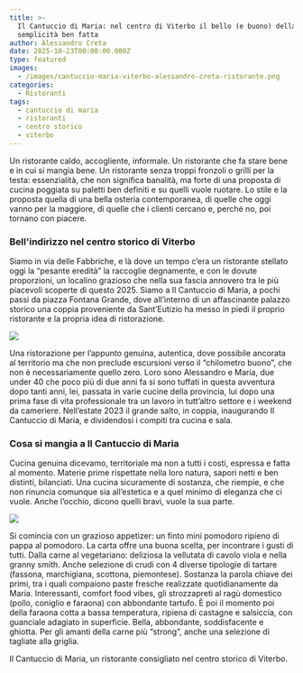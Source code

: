 ```yaml
---
title: >-
  Il Cantuccio di Maria: nel centro di Viterbo il bello (e buono) della
  semplicità ben fatta
author: Alessandro Creta
date: 2025-10-23T00:00:00.000Z
type: featured
images:
  - /images/cantuccio-maria-viterbo-alessandro-creta-ristorante.png
categories:
  - Ristoranti
tags:
  - cantuccio di maria
  - ristoranti
  - centro storico
  - viterbo
---
```


Un ristorante caldo, accogliente, informale. Un ristorante che fa stare bene e in cui si mangia bene. Un ristorante senza troppi fronzoli o grilli per la testa: essenzialità, che non significa banalità, ma forte di una proposta di cucina poggiata su paletti ben definiti e su quelli vuole ruotare. Lo stile e la proposta quella di una bella osteria contemporanea, di quelle che oggi vanno per la maggiore, di quelle che i clienti cercano e, perché no, poi tornano con piacere.

### Bell'indirizzo nel centro storico di Viterbo

Siamo in via delle Fabbriche, e là dove un tempo c’era un ristorante stellato oggi la “pesante eredità” la raccoglie degnamente, e con le dovute proporzioni, un localino grazioso che nella sua fascia annovero tra le più piacevoli scoperte di questo 2025. Siamo a Il Cantuccio di Maria, a pochi passi da piazza Fontana Grande, dove all’interno di un affascinante palazzo storico una coppia proveniente da Sant’Eutizio ha messo in piedi il proprio ristorante e la propria idea di ristorazione. 

![](/images/cantuccio-maria-menu-viterbo-alessandro-creta.jpg)

Una ristorazione per l’appunto genuina, autentica, dove possibile ancorata al territorio ma che non preclude escursioni verso il “chilometro buono”, che non è necessariamente quello zero. Loro sono Alessandro e Maria, due under 40 che poco più di due anni fa si sono tuffati in questa avventura dopo tanti anni, lei, passata in varie cucine della provincia, lui dopo una prima fase di vita professionale tra un lavoro in tutt’altro settore e i weekend da cameriere. Nell’estate 2023 il grande salto, in coppia, inaugurando Il Cantuccio di Maria, e dividendosi i compiti tra cucina e sala.

### Cosa si mangia a Il Cantuccio di Maria

Cucina genuina dicevamo, territoriale ma non a tutti i costi, espressa e fatta al momento. Materie prime rispettate nella loro natura, sapori netti e ben distinti, bilanciati. Una cucina sicuramente di sostanza, che riempie, e che non rinuncia comunque sia all’estetica e a quel minimo di eleganza che ci vuole. Anche l’occhio, dicono quelli bravi, vuole la sua parte. 

![](/images/cantuccio-maria-viterbo-menu-faraona-alessandro-creta.jpg)

Si comincia con un grazioso appetizer: un finto mini pomodoro ripieno di pappa al pomodoro. La carta offre una buona scelta, per incontrare i gusti di tutti. Dalla carne al vegetariano: deliziosa la vellutata di cavolo viola e nella granny smith. Anche selezione di crudi con 4 diverse tipologie di tartare (fassona, marchigiana, scottona, piemontese). Sostanza la parola chiave dei primi, tra i quali compaiono paste fresche realizzate quotidianamente da Maria. Interessanti, comfort food vibes, gli strozzapreti al ragù domestico (pollo, coniglio e faraona) con abbondante tartufo. È poi il momento poi della faraona cotta a bassa temperatura, ripiena di castagne e salsiccia, con guanciale adagiato in superficie. Bella, abbondante, soddisfacente e ghiotta. Per gli amanti della carne più “strong”, anche una selezione di tagliate alla griglia. 

Il Cantuccio di Maria, un ristorante consigliato nel centro storico di Viterbo.
